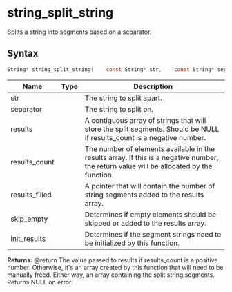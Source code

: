 # string_split_string

Splits a string into segments based on a separator.

## Syntax

```c
String* string_split_string(    const String* str,    const String* separator,    String* results,    int results_count,    int* results_filled,    bool skip_empty,    bool init_results);
```

| Name | Type | Description |
| --- | --- | --- |
| str |  | The string to split apart. |
| separator |  | The string to split on. |
| results |  | A contiguous array of strings that will store the split segments. Should be NULL if results_count is a negative number. |
| results_count |  | The number of elements available in the results array. If this is a negative number, the return value will be allocated by the function. |
| results_filled |  | A pointer that will contain the number of string segments added to the results array. |
| skip_empty |  | Determines if empty elements should be skipped or added to the results array. |
| init_results |  | Determines if the segment strings need to be initialized by this function. |

**Returns:** @return The value passed to results if results_count is a positive number. Otherwise, it's an array created by this function that will need to be manually freed. Either way, an array containing the split string segments. Returns NULL on error.

